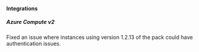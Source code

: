 
#### Integrations

##### Azure Compute v2

Fixed an issue where instances using version 1.2.13 of the pack could have authentication issues.
